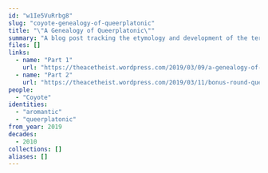 ```yaml
---
id: "w1Ie5VuRrbg8"
slug: "coyote-genealogy-of-queerplatonic"
title: "\"A Genealogy of Queerplatonic\""
summary: "A blog post tracking the etymology and development of the term \"queerplatonic\""
files: []
links:
  - name: "Part 1"
    url: "https://theacetheist.wordpress.com/2019/03/09/a-genealogy-of-queerplatonic/"
  - name: "Part 2"
    url: "https://theacetheist.wordpress.com/2019/03/11/bonus-round-queerplatonic-adjacent-concepts/"
people:
  - "Coyote"
identities:
  - "aromantic"
  - "queerplatonic"
from_year: 2019
decades:
  - 2010
collections: []
aliases: []
---
```

